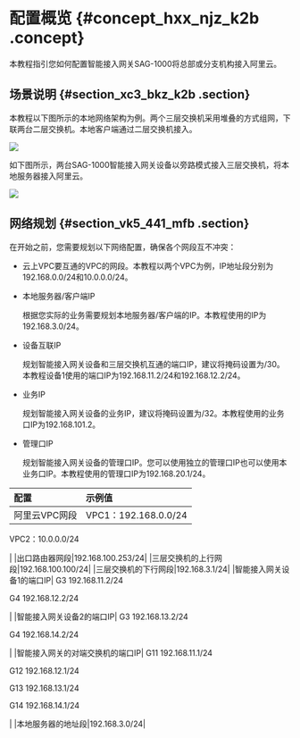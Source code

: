 # 配置概览 {#concept_hxx_njz_k2b .concept}

本教程指引您如何配置智能接入网关SAG-1000将总部或分支机构接入阿里云。

## 场景说明 {#section_xc3_bkz_k2b .section}

本教程以下图所示的本地网络架构为例。两个三层交换机采用堆叠的方式组网，下联两台二层交换机。本地客户端通过二层交换机接入。

![](http://static-aliyun-doc.oss-cn-hangzhou.aliyuncs.com/assets/img/23710/154682859213772_zh-CN.png)

如下图所示，两台SAG-1000智能接入网关设备以旁路模式接入三层交换机，将本地服务器接入阿里云。

![](http://static-aliyun-doc.oss-cn-hangzhou.aliyuncs.com/assets/img/23710/154682859213749_zh-CN.png)

## 网络规划 {#section_vk5_441_mfb .section}

在开始之前，您需要规划以下网络配置，确保各个网段互不冲突：

-   云上VPC要互通的VPC的网段。本教程以两个VPC为例，IP地址段分别为192.168.0.0/24和10.0.0.0/24。
-   本地服务器/客户端IP

    根据您实际的业务需要规划本地服务器/客户端的IP。本教程使用的IP为192.168.3.0/24。

-   设备互联IP

    规划智能接入网关设备和三层交换机互通的端口IP，建议将掩码设置为/30。本教程设备1使用的端口IP为192.168.11.2/24和192.168.12.2/24。

-   业务IP

    规划智能接入网关设备的业务IP，建议将掩码设置为/32。本教程使用的业务口IP为192.168.101.2。

-   管理口IP

    规划智能接入网关设备的管理口IP。您可以使用独立的管理口IP也可以使用本业务口IP。本教程使用的管理口IP为192.168.20.1/24。


|配置|示例值|
|:-|:--|
|阿里云VPC网段| VPC1：192.168.0.0/24

 VPC2：10.0.0.0/24

 |
|出口路由器网段|192.168.100.253/24|
|三层交换机的上行网段|192.168.100.100/24|
|三层交换机的下行网段|192.168.3.1/24|
|智能接入网关设备1的端口IP| G3 192.168.11.2/24

 G4 192.168.12.2/24

 |
|智能接入网关设备2的端口IP| G3 192.168.13.2/24

 G4 192.168.14.2/24

 |
|智能接入网关的对端交换机的端口IP| G11 192.168.11.1/24

 G12 192.168.12.1/24

 G13 192.168.13.1/24

 G14 192.168.14.1/24

 |
|本地服务器的地址段|192.168.3.0/24|

